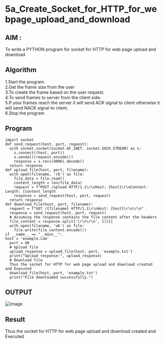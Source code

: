 # 5a_Create_Socket_for_HTTP_for_webpage_upload_and_download
## AIM :
To write a PYTHON program for socket for HTTP for web page upload and download
## Algorithm

1.Start the program.
<BR>
2.Get the frame size from the user
<BR>
3.To create the frame based on the user request.
<BR>
4.To send frames to server from the client side.
<BR>
5.If your frames reach the server it will send ACK signal to client otherwise it will send NACK signal to client.
<BR>
6.Stop the program
<BR>
## Program 
~~~
import socket
def send_request(host, port, request):
  with socket.socket(socket.AF_INET, socket.SOCK_STREAM) as s:
    s.connect((host, port))
    s.sendall(request.encode())
    response = s.recv(4096).decode()
  return response
def upload_file(host, port, filename):
  with open(filename, 'rb') as file:
    file_data = file.read()
    content_length = len(file_data)
    request = f"POST /upload HTTP/1.1\r\nHost: {host}\r\nContent-Length: {content_length
    response = send_request(host, port, request)
  return response
def download_file(host, port, filename):
  request = f"GET /{filename} HTTP/1.1\r\nHost: {host}\r\n\r\n"
  response = send_request(host, port, request)
  # Assuming the response contains the file content after the headers
  file_content = response.split('\r\n\r\n', 1)[1]
  with open(filename, 'wb') as file:
    file.write(file_content.encode())
if __name__ == "__main__":
host = 'example.com'
  port = 80
  # Upload file
  upload_response = upload_file(host, port, 'example.txt')
  print("Upload response:", upload_response)
  # Download file
  Thus the socket for HTTP for web page upload and download created and Executed
  download_file(host, port, 'example.txt')
  print("File downloaded successfully.")
~~~
## OUTPUT
![image](https://github.com/Meenu2823/5a_Create_Socket_for_HTTP_for_webpage_upload_and_download/assets/139416219/5d4c1552-f3ed-46d3-b1a1-4311e9a6f3f3)

## Result
Thus the socket for HTTP for web page upload and download created and Executed
